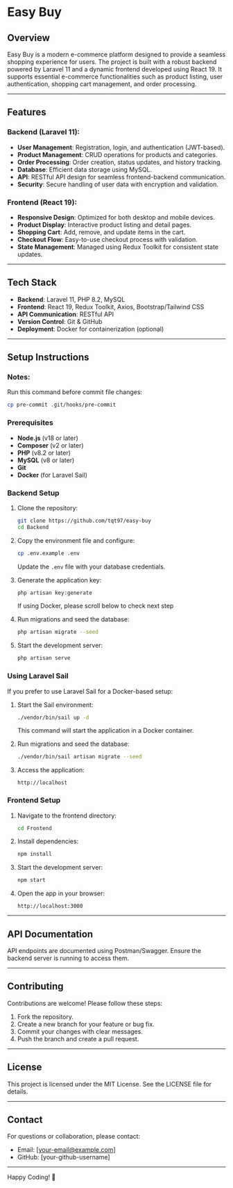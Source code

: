 # Easy Buy

## Overview
Easy Buy is a modern e-commerce platform designed to provide a seamless shopping experience for users. The project is built with a robust backend powered by Laravel 11 and a dynamic frontend developed using React 19. It supports essential e-commerce functionalities such as product listing, user authentication, shopping cart management, and order processing.

---

## Features
### Backend (Laravel 11):
- **User Management**: Registration, login, and authentication (JWT-based).
- **Product Management**: CRUD operations for products and categories.
- **Order Processing**: Order creation, status updates, and history tracking.
- **Database**: Efficient data storage using MySQL.
- **API**: RESTful API design for seamless frontend-backend communication.
- **Security**: Secure handling of user data with encryption and validation.

### Frontend (React 19):
- **Responsive Design**: Optimized for both desktop and mobile devices.
- **Product Display**: Interactive product listing and detail pages.
- **Shopping Cart**: Add, remove, and update items in the cart.
- **Checkout Flow**: Easy-to-use checkout process with validation.
- **State Management**: Managed using Redux Toolkit for consistent state updates.

---

## Tech Stack
- **Backend**: Laravel 11, PHP 8.2, MySQL
- **Frontend**: React 19, Redux Toolkit, Axios, Bootstrap/Tailwind CSS
- **API Communication**: RESTful API
- **Version Control**: Git & GitHub
- **Deployment**: Docker for containerization (optional)

---


## Setup Instructions

### **Notes:**
Run this command before commit file changes:
```bash
cp pre-commit .git/hooks/pre-commit  
```

### Prerequisites
- **Node.js** (v18 or later)
- **Composer** (v2 or later)
- **PHP** (v8.2 or later)
- **MySQL** (v8 or later)
- **Git**
- **Docker** (for Laravel Sail)

### Backend Setup
1. Clone the repository:
   ```bash
   git clone https://github.com/tqt97/easy-buy
   cd Backend
   ```
2. Copy the environment file and configure:
   ```bash
   cp .env.example .env
   ```
   Update the `.env` file with your database credentials.

3. Generate the application key:
   ```bash
   php artisan key:generate
   ```
    If using Docker, please scroll below to check next step
4. Run migrations and seed the database:
   ```bash
   php artisan migrate --seed
   ```

5. Start the development server:
   ```bash
   php artisan serve
   ```

### Using Laravel Sail
If you prefer to use Laravel Sail for a Docker-based setup:

1. Start the Sail environment:
   ```bash
   ./vendor/bin/sail up -d
   ```
   This command will start the application in a Docker container.

2. Run migrations and seed the database:
   ```bash
   ./vendor/bin/sail artisan migrate --seed
   ```

3. Access the application:
   ```
   http://localhost
   ```

### Frontend Setup
1. Navigate to the frontend directory:
   ```bash
   cd Frontend
   ```
2. Install dependencies:
   ```bash
   npm install
   ```
3. Start the development server:
   ```bash
   npm start
   ```

4. Open the app in your browser:
   ```
   http://localhost:3000
   ```

---

## API Documentation
API endpoints are documented using Postman/Swagger. Ensure the backend server is running to access them.

---

## Contributing
Contributions are welcome! Please follow these steps:
1. Fork the repository.
2. Create a new branch for your feature or bug fix.
3. Commit your changes with clear messages.
4. Push the branch and create a pull request.

---

## License
This project is licensed under the MIT License. See the LICENSE file for details.

---

## Contact
For questions or collaboration, please contact:
- Email: [your-email@example.com]
- GitHub: [your-github-username]

---

Happy Coding! 🚀

